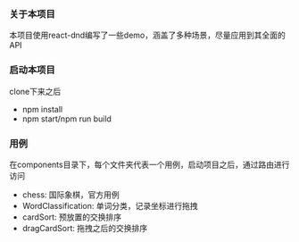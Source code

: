 ### 关于本项目

本项目使用react-dnd编写了一些demo，涵盖了多种场景，尽量应用到其全面的API

### 启动本项目

clone下来之后
- npm install
- npm start/npm run build

### 用例
在components目录下，每个文件夹代表一个用例，启动项目之后，通过路由进行访问

- chess: 国际象棋，官方用例
- WordClassification: 单词分类，记录坐标进行拖拽
- cardSort: 预放置的交换排序
- dragCardSort: 拖拽之后的交换排序
